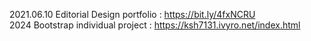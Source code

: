 2021.06.10 Editorial Design portfolio : https://bit.ly/4fxNCRU</br>
2024 Bootstrap individual project : https://ksh7131.ivyro.net/index.html

<!--
**KSH7131/KSH7131** is a ✨ _special_ ✨ repository because its `README.md` (this file) appears on your GitHub profile.

Here are some ideas to get you started:

- 🔭 I’m currently working on ...
- 🌱 I’m currently learning ...
- 👯 I’m looking to collaborate on ...
- 🤔 I’m looking for help with ...
- 💬 Ask me about ...
- 📫 How to reach me: ...
- 😄 Pronouns: ...
- ⚡ Fun fact: ...
-->
